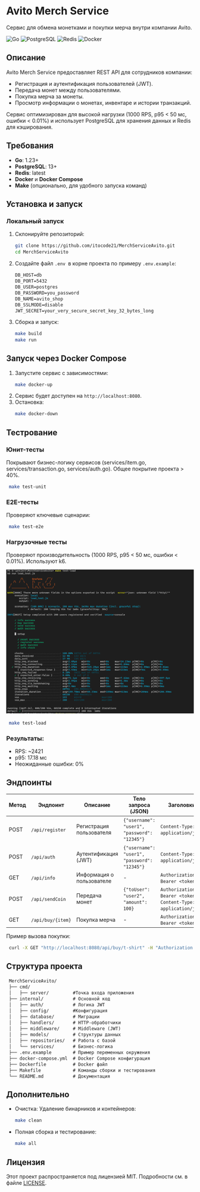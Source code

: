 # Avito Merch Service

Сервис для обмена монетками и покупки мерча внутри компании Avito.

![Go](https://img.shields.io/badge/Go-1.23+-00ADD8.svg)
![PostgreSQL](https://img.shields.io/badge/PostgreSQL-13+-336791.svg)
![Redis](https://img.shields.io/badge/Redis-latest-DC382D.svg)
![Docker](https://img.shields.io/badge/Docker-Compose-2496ED.svg)

## Описание

Avito Merch Service предоставляет REST API для сотрудников компании:
- Регистрация и аутентификация пользователей (JWT).
- Передача монет между пользователями.
- Покупка мерча за монеты.
- Просмотр информации о монетах, инвентаре и истории транзакций.

Сервис оптимизирован для высокой нагрузки (1000 RPS, p95 < 50 мс, ошибки < 0.01%) и использует PostgreSQL для хранения данных и Redis для кэширования.

## Требования

- **Go**: 1.23+
- **PostgreSQL**: 13+
- **Redis**: latest
- **Docker** и **Docker Compose**
- **Make** (опционально, для удобного запуска команд)

## Установка и запуск

### Локальный запуск

1. Склонируйте репозиторий:
   ```bash
   git clone https://github.com/itocode21/MerchServiceAvito.git
   cd MerchServiceAvito
   ```
2. Создайте файл ```.env ```в корне проекта по примеру ```.env.example```:
    ```env
    DB_HOST=db
    DB_PORT=5432
    DB_USER=postgres
    DB_PASSWORD=you_password
    DB_NAME=avito_shop
    DB_SSLMODE=disable
    JWT_SECRET=your_very_secure_secret_key_32_bytes_long
    ```
3. Сборка и запуск:
    ```bash
    make build
    make run
    ```
## Запуск через Docker Compose

1. Запустите сервис с зависимостями:
    ```bash
    make docker-up
    ```
2. Сервис будет доступен на ```http://localhost:8080```.
3. Остановка:
    ```bash
    make docker-down
    ```

## Тестрование

### Юнит-тесты

Покрывают бизнес-логику сервисов (services/item.go, services/transaction.go, services/auth.go). Общее покрытие проекта > 40%.

   ```bash
    make test-unit
   ```
    
### E2E-тесты

Проверяют ключевые сценарии:

   ```bash
    make test-e2e
   ```
### Нагрузочные тесты

Проверяют производительность (1000 RPS, p95 < 50 мс, ошибки < 0.01%). Используют k6.

   ![Результаты нагрузочного теста](result_k6.png)


   ```bash
    make test-load
   ```
### Результаты:
* RPS: ~2421
* p95: 17.18 мс
* Неожиданные ошибки: 0%

## Эндпоинты
| Метод | Эндпоинт            | Описание                  | Тело запроса (JSON)                       | Заголовки                  |
|-------|---------------------|---------------------------|------------------------------------------|----------------------------|
| POST  | `/api/register`     | Регистрация пользователя  | `{"username": "user1", "password": "12345"}` | `Content-Type: application/json` |
| POST  | `/api/auth`         | Аутентификация (JWT)      | `{"username": "user1", "password": "12345"}` | `Content-Type: application/json` |
| GET   | `/api/info`         | Информация о пользователе | -                                        | `Authorization: Bearer <token>` |
| POST  | `/api/sendCoin`     | Передача монет            | `{"toUser": "user2", "amount": 100}`     | `Authorization: Bearer <token>`<br>`Content-Type: application/json` |
| GET   | `/api/buy/{item}`   | Покупка мерча             | -                                        | `Authorization: Bearer <token>` |

Пример вызова покупки:
   ```bash
    curl -X GET "http://localhost:8080/api/buy/t-shirt" -H "Authorization: Bearer <token>"
   ```

## Структура проекта
   ```text
    MerchServiceAvito/
    ├── cmd/
    │   ├── server/         #Точка входа приложения
    ├── internal/           # Основной код
    │   ├── auth/           # Логика JWT
    │   ├── config/         #Конфигурация
    │   ├── database/       # Миграции
    │   ├── handlers/       # HTTP-обработчики
    │   ├── middleware/     # Middleware (JWT)
    │   ├── models/         # Структуры данных
    │   ├── repositories/   # Работа с базой
    │   └── services/       # Бизнес-логика
    ├── .env.example        # Пример переменных окружения
    ├── docker-compose.yml  # Docker Compose конфигурация
    ├── Dockerfile          # Docker файл
    ├── Makefile            # Команды сборки и тестирования
    └── README.md           # Документация
   ```

## Дополнительно
* Очистка: Удаление бинарников и контейнеров:
    ```bash
    make clean
    ```
* Полная сборка и тестирование:
    ```bash
    make all
    ```
## Лицензия

Этот проект распространяется под лицензией MIT. Подробности см. в файле [LICENSE](LICENSE).
